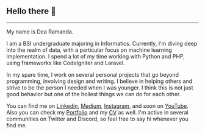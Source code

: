 ## Hello there 👋

___
My name is Dea Ramanda.

I am a BSI undergraduate majoring in Informatics. Currently, I'm diving deep into the realm of data, with a particular focus on machine learning implementation. I spend a lot of my time working with Python and PHP, using frameworks like CodeIgniter and Laravel.

In my spare time, I work on several personal projects that go beyond programming, involving design and writing. I believe in helping others and strive to be the person I needed when I was younger. I think this is not just good behavior but one of the holiest things we can do for each other.

You can find me on [Linkedin](https://www.linkedin.com/in/adnamard), [Medium](https://medium.com/@Adnamar), [Instagram](https://www.instagram.com/hid.io/), and soon on [YouTube](https://www.youtube.com/@senzaura1439/streams). Also you can check my [Portfolio](https://shorturl.at/VWw4C) and my [CV]([https://drive.google.com/drive/u/0/home](https://drive.google.com/file/d/1mb4CkWtscSJJAQdcnoiik5GGmTNgemN8/view?usp=sharing)) as well. I'm active in several communities on Twitter and Discord, so feel free to say hi whenever you find me.

